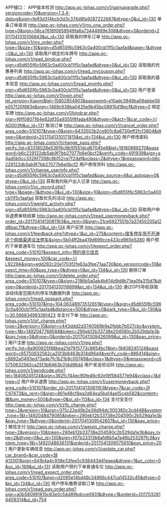 APP接口：
APP版本检测	http://app.qc-lohas.com/v1/gainupgrade.php?versioncode=10&version=1.3.4-debug&sign=fe93d314bcb3d3c374d8fa9287222687&dtype=0&ui_id=130
单条订单查询 	http://app.qc-lohas.com/v1/my_one_order.php?type=0&sign=58ca7616f0658949fa6a73444869e306&dtype=0&orderid=2017041310106843&ui_id=130
获取我的停车订单	http://app.qc-lohas.com/v1/my_order.php?type=1&size=10&sign=d5d655f6c5963c0a400cb11f5c1aafad&page=1&dtype=0&ui_id=130
读取用户绑定的车牌号	http://app.qc-lohas.com/v1/read_bindcar.php?sign=d5d655f6c5963c0a400cb11f5c1aafad&dtype=0&ui_id=130
读取我的优惠券列表	http://app.qc-lohas.com/v1/read_mycoupon.php?sign=d5d655f6c5963c0a400cb11f5c1aafad&dtype=0&ui_id=130
获取我的基本信息	http://app.qc-lohas.com/v1/read_myinfo.php?sign=d5d655f6c5963c0a400cb11f5c1aafad&dtype=0&ui_id=130
用户登录 	http://app.qc-lohas.com/v1/login.php?tel_version=Xiaomi&tel=15802854903&password=e10adc3949ba59abbe56e057f20f883e&sign=1469c638ba0435e9b45bc08915d18ecf&dtype=0
绑定车牌	http://app.qc-lohas.com/v1/bindcar.php?sign=f6ff0807164e82df35a9355f8fada490&dtype=0&act=1&car_code=川AD003N&ui_id=131
取消订单	http://app.qc-lohas.com/v1/cancel_order.php?area_code=510107&type=0&sign=6433503b2ce801c8a6730eff2fcf3804&dtype=0&orderid=2017041310171815&pi_id=134&ui_id=130
用户修改密码	http://app.qc-lohas.com/v1/change_pass.php?verify_list=83318028e53916c6b5f551dcd67045e8&tel=18180889270&password=b6c229122db5ab9f7bb27077b6e0bcf2&verify_code=491939&sign=a4ad5b0cc3326f7398c9b152ce7f2daf&vclass=2&dtype=1&repassword=b6c229122db5ab9f7bb27077b6e0bcf2
用户修改资料	http://app.qc-lohas.com/v1/change_userinfo.php?sign=d5d655f6c5963c0a400cb11f5c1aafad&pay_source=4&ui_autopay=0&dtype=0&ui_id=130
获取我的账户出入记录	http://app.qc-lohas.com/v1/vc_record.php?type=1&page=1&dtype=0&ui_id=130&size=10&sign=d5d655f6c5963c0a400cb11f5c1aafad
获取优先的活动	http://app.qc-lohas.com/v1/weight_activity.php?sign=d5d655f6c5963c0a400cb11f5c1aafad&dtype=0&ui_id=130
获取用户申诉退费审核结果	http://app.qc-lohas.com/v1/read_usermoneyback.php?order_id=2017041413081163&is_rent=0&sign=21ce6927551b7a37450205a12d8bac7f&dtype=0&ui_id=134
用户反馈	http://app.qc-lohas.com/v1/feedback.php?dtype=1&ui_id=275&content=很多停车场不开通这个网络渠道没法停车&sign=5b04ff2ba419d699cce433cd965b5280
用户预约下单普通车位	http://app.qc-lohas.com/v1/expect_order.php?area_code=510107&expect_info=预约提示信息&expect_money=100&car_code=川L9229A&sign=edd292c20e1703f2fe63a3fee71aa730&pp_versioncode=10&expect_time=60&pay_type=0&dtype=0&pi_id=134&ui_id=130
删除订单	http://app.qc-lohas.com/v1/delete_order.php?area_code=510107&type=0&sign=2186b5a0ab4b614d9d8b71ea0fa315d7&dtype=0&orderid=2017041310116899&pi_id=134&ui_id=130
通过GPS导航获取 该经纬度范围内的停车场数据列表	http://app.qc-lohas.com/v1/read_gpspark.php?area_code=510107&lng=104.06348973512651&type=0&sign=d5d655f6c5963c0a400cb11f5c1aafad&distance=500&dtype=0&park_type=0&ui_id=130&lat=30.566834983381423
龙支付下单	http://app.qc-lohas.com/v1/lzf_charge.php?type=2&version=10&sign=c443ddd2d3740569b9a2febb7b027cbc&system_type=1&t=1492047768584&token=290eb12b33738e204590c2b529da1e3b&pay_type=5&dtype=0&orderid=2017041309426099&ui_id=130&pay_price=1
用户注册	http://app.qc-lohas.com/v1/reg.php?verify_list=8a900925f88bea21d7815773c8654bcf&tel=18408245124&password=c65750632562ca25f3b8463b314d96d4&verify_code=886414&sign=c8892a0493ed73ade7fc1b21b9c00749&vclass=1&dtype=0&repassword=c65750632562ca25f3b8463b314d96d4
用户发送验证码	http://app.qc-lohas.com/v1/sendcode.php?tel=18408245124&sign=362fc744ec90fe46c92e19f584577e94&vclass=1&dtype=0
用户申诉退费	http://app.qc-lohas.com/v1/usermoneyback.php?area_code=510107&order_id=2017041413081163&type=7&car_code=沪C97473&is_rent=0&sign=861e48cf8ea2d64ea5ba14ae15ceb582&content=做&um_money=500&dtype=0&pi_id=113&ui_id=134
支付宝支付	http://app.qc-lohas.com/v1/zfb_charge.php?type=2&version=10&sign=075c22e49b2e39d94dc300380c3cd448&system_type=1&t=1492048479085&token=290eb12b33738e204590c2b529da1e3b&pay_type=1&dtype=0&orderid=2017041309542607&ui_id=130&pay_price=1
微信支付	http://app.qc-lohas.com/v1/weixin_charge.php?type=2&version=10&token=290eb12b33738e204590c2b529da1e3b&pay_type=2&dtype=0&ui_id=130&sign=f07b23313b6afd6b5a7a46b253297fc3&system_type=1&t=1492048636131&orderid=2017041309575610&pay_price=201
用户更新车辆信息	http://app.qc-lohas.com/v1/update_car.php?car_brand=&car_code=琼A12001&sign=641b4a4c938e33fee5c936443d41eaea&dtype=1&uc_color=0&uc_id=169&ui_id=131
读取用户预约下单普通车位	http://app.qc-lohas.com/v1/read_expect_order.php?area_code=510107&sign=d2095e14bd49c34966c447ca14532c45&dtype=0&pi_id=134&ui_id=130
用户停车缴费读取订单	http://app.qc-lohas.com/v1/read_pay_order.php?sign=a0b580991815c83e0c54d89bdcce0931&dtype=1&orderid=2017032814408314&ui_id=754
